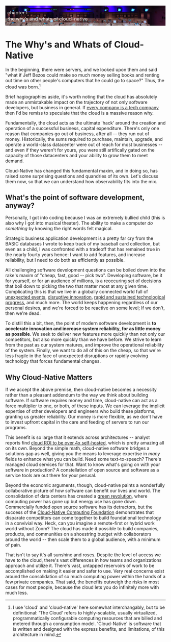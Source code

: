 ![Chapter 1 - The Why's and Whats of Cloud-Native](./img/ch1_header.png)

# The Why's and Whats of Cloud-Native

In the beginning, there were servers, and we looked upon them and said "what if
Jeff Bezos could make so much money selling books and renting out time on other
people's computers that he could go to space?" Thus, the cloud was born.[^1]

Brief hagiographies aside, it's worth noting that the cloud has absolutely made
an unmistakable impact on the trajectory of not only software developers, but
business in general. If [every company is a tech
company](https://www.wsj.com/articles/every-company-is-now-a-tech-company-1543901207)
then I'd be remiss to speculate that the cloud is a massive reason why.

Fundamentally, the cloud acts as the ultimate 'hack' around the creation and
operation of a successful business, capital expenditure. There's only one reason
that companies go out of business, after all -- they run out of money.
Historically, the sums required to purchase, maintain, upgrade, and operate a
world-class datacenter were out of reach for most businesses -- and even if they
weren't for yours, you were still artifically gated on the capacity of those
datacenters and your ability to grow them to meet demand.

Cloud-Native has changed this fundamental maxim, and in doing so, has raised
some surprising questions and quandries of its own. Let's discuss them now, so
that we can understand how observability fits into the mix.

## What's the point of software development, anyway?

Personally, I got into coding because I was an extremely bullied child (this is
also why I got into musical theater). The ability to make a computer _do
something_ by knowing the right words felt magical.

Strategic business application development is a pretty far cry from the BASIC
databases I wrote to keep track of my baseball card collection, but even as a
child, I was confronted with a tradeoff that has remained true in the nearly
fourty years hence: I want to add features, and increase reliability, but I need
to do both as efficiently as possible.

All challenging software development questions can be boiled down into the
rake's maxim of "cheap, fast, good -- pick two". Developing software, be it for
yourself, or for an audience of millions, is a reoccuring set of decisions that
boil down to picking the two that matter most at any given time. Complicating
this is that we live in a globally connected world full of [unexpected
events](https://www.history.com/this-day-in-history/first-confirmed-case-of-coronavirus-found-in-us-washington-state),
[disruptive innovation](https://en.wikipedia.org/wiki/Disruptive_innovation),
[rapid and sustained technological
progress](https://en.wikipedia.org/wiki/Moore%27s_law#/media/File:Moore's_Law_Transistor_Count_1970-2020.png),
and much more. The world keeps happening regardless of our personal desires, and
we're forced to be reactive on some level; If we don't, then we're dead.

To distill this a bit, then, the point of modern software development is **to
accelerate innovation and increase system reliability, for as little money as
possible**. We seek to deliver new features more quickly than not only our
competitors, but also more quickly than we have before. We strive to learn from
the past as our system matures, and improve the operational reliability of the
system. Finally, we want to do all of this on the cheap, so that we're less
fragile in the face of unexpected disruptions _or_ rapidly evolving technology
that forces fundamental changes.

## Why Cloud-Native Matters

If we accept the above premise, then cloud-native becomes a necessity rather
than a pleasant addendum to the way we think about building software. If
software requires money and time, cloud-native can act as a force multiplier to
one, or both, of these inputs. We can leverage the implicit expertise of other
developers and engineers who build these platforms, granting us greater
reliability. Our money is more flexible, as we don't have to invest upfront
capital in the care and feeding of servers to run our programs.

This benefit is so large that it extends across architectures -- analyst reports
find [cloud ROI to be over 4x
self-hosted](https://nucleusresearch.com/wp-content/uploads/2020/11/u176-Cloud-delivers-4.01-times-the-ROI-as-on-premises.pdf),
which is pretty amazing all on its own. Beyond the simple math, cloud-native
software bridges a solutions gap as well, giving you the means to leverage
expertise in _many_ fields to enhance what you can build. Need some
text-to-speech? There's managed cloud services for that. Want to know what's
going on with your software in production? A constellation of open source and
software as a service tools are out there for your perusal.

Beyond the economic arguments, though, cloud-native paints a wonderfully
collaborative picture of how software can benefit our lives and world. The
consolidation of data centers has created a [green
revolution](https://www.nytimes.com/2020/02/27/technology/cloud-computing-energy-usage.html),
where computing power has gone up but energy use has gone down. Commercially
funded open source software has its detractors, but the success of the
[Cloud-Native Computing Foundation](https://www.cncf.io) demonstrates that
disparate competitors can come together to build foundational technology in a
convivial way. Heck, can you imagine a remote-first or hybrid work world without
Zoom? The cloud has made it possible to build companies, products, and
communities on a shoestring budget with collaborators around the world -- then
scale them to a global audience, with a minimum of pain.

That isn't to say it's all sunshine and roses. Despite the level of access we
have to the cloud, there's vast differences in how teams and organizations
approach and utilize it. There's vast, untapped reservoirs of work to be
accomplished on making it easier and safer to use. Very real concerns exist
around the consolidation of so much computing power within the hands of a few
private companies. That said, the benefits outweigh the risks in most cases for
most people, because the cloud lets you do infinitely more with much less.

[^1]: I use 'cloud' and 'cloud-native' here somewhat interchangably, but to be
    definitional:
    'The Cloud' refers to highly-scalable, usually virtualized, programmatically
    configurable computing resources that are billed and metered through a
    consumption model. 'Cloud-Native' is software that is written and designed
    with the express benefits, and limitations, of this architecture in mind.
